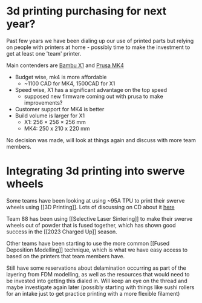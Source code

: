 # 3d printing purchasing for next year?

Past few years we have been dialing up our use of printed parts but relying on people with printers at home - possibly time to make the investment to get at least one 'team' printer.

Main contenders are [Bambu X1](https://ca.store.bambulab.com/products/x1-carbon-3d-printer) and [Prusa MK4](https://www.prusa3d.com/product/original-prusa-mk4-kit-2/#specs)

- Budget wise, mk4 is more affordable
	- ~1100 CAD for MK4, 1500CAD for X1
- Speed wise, X1 has a significant advantage on the top speed
	- supposed new firmware coming out with prusa to make improvements?
- Customer support for MK4 is better
- Build volume is larger for X1
	- X1: 256 × 256 × 256 mm
	- MK4: 250 x 210 x 220 mm

No decision was made, will look at things again and discuss with more team members.
# Integrating 3d printing into swerve wheels

Some teams have been looking at using ~95A TPU to print their swerve wheels using [[3D Printing]].
Lots of discussing on CD about it [here](https://www.chiefdelphi.com/t/tpu90a-grippy-tire-cad-published-finally/438075)

Team 88 has been using [[Selective Laser Sintering]] to make their swerve wheels out of powder that is fused together, which has shown good success in the [[2023 Charged Up]] season. 

Other teams have been starting to use the more common [[Fused Deposition Modelling]] technique, which is what we have easy access to based on the printers that team members have. 

Still have some reservations about delamination occurring as part of the layering from FDM modelling, as well as the resources that would need to be invested into getting this dialed in. Will keep an eye on the thread and maybe investigate again later (possibly starting with things like sushi rollers for an intake just to get practice printing with a more flexible filament)

